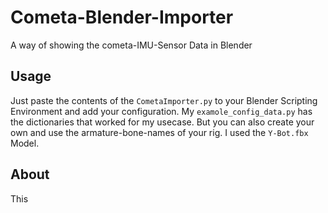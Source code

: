 # Cometa-Blender-Importer
A way of showing the cometa-IMU-Sensor Data in Blender
## Usage
Just paste the contents of the ``CometaImporter.py`` to your Blender Scripting Environment and add your configuration. My ``examole_config_data.py`` has the dictionaries that worked for my usecase. But you can also create your own and use the armature-bone-names of your rig. I used the ``Y-Bot.fbx`` Model.
## About
This 
